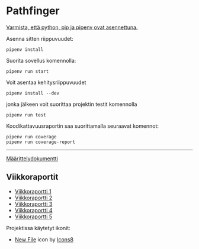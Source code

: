 # Pathfinger

[Varmista, että python, pip ja pipenv ovat asennettuna.](https://pipenv.pypa.io/en/stable/install/#installing-packages-for-your-project)

Asenna sitten riippuvuudet:

```
pipenv install
```

Suorita sovellus komennolla:
```
pipenv run start
```

Voit asentaa kehitysriippuvuudet
```
pipenv install --dev
```
jonka jälkeen voit suorittaa projektin testit komennolla
```
pipenv run test
```
Koodikattavuusraportin saa suorittamalla seuraavat komennot:
```
pipenv run coverage
pipenv run coverage-report
```

---



[Määrittelydokumentti](docs/maarittely.md)

## Viikkoraportit
* [Viikkoraportti 1](docs/viikkoraportti1.md)
* [Viikkoraportti 2](docs/viikkoraportti2.md)
* [Viikkoraportti 3](docs/viikkoraportti3.md)
* [Viikkoraportti 4](docs/viikkoraportti4.md)
*  [Viikkoraportti 5](docs/viikkoraportti5.md)

Projektissa käytetyt ikonit:

* <a target="_blank" href="https://icons8.com/icon/-YJbeUM13LnE/new-file">New File</a> icon by <a target="_blank" href="https://icons8.com">Icons8</a>